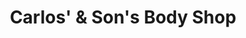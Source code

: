 ---
title: "Carlos' & Son's Body Shop"
url: /newland/carlos-und-sons-body-shop/
shop: Autowerkstatt
---